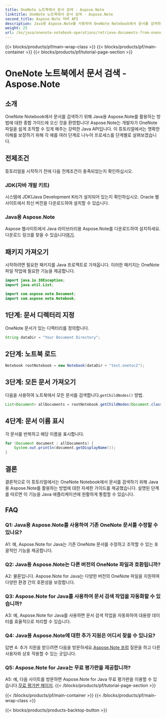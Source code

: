 ```yaml
---
title: OneNote 노트북에서 문서 검색 - Aspose.Note
linktitle: OneNote 노트북에서 문서 검색 - Aspose.Note
second_title: Aspose.Note 자바 API
description: Java용 Aspose.Note를 사용하여 OneNote Notebook에서 문서를 검색하는 방법을 알아보세요. 원활한 통합을 위한 단계별 가이드를 따르세요.
weight: 25
url: /ko/java/onenote-notebook-operations/retrieve-documents-from-onenote-notebook/
---
```


{{< blocks/products/pf/main-wrap-class >}}
{{< blocks/products/pf/main-container >}}
{{< blocks/products/pf/tutorial-page-section >}}

# OneNote 노트북에서 문서 검색 - Aspose.Note

## 소개

OneNote Notebook에서 문서를 검색하기 위해 Java용 Aspose.Note를 활용하는 방법에 대한 종합 가이드에 오신 것을 환영합니다! Aspose.Note는 개발자가 OneNote 파일을 쉽게 조작할 수 있게 해주는 강력한 Java API입니다. 이 튜토리얼에서는 명확한 이해를 보장하기 위해 각 예를 여러 단계로 나누어 프로세스를 단계별로 살펴보겠습니다.

## 전제조건

튜토리얼을 시작하기 전에 다음 전제조건이 충족되었는지 확인하십시오.

### JDK(자바 개발 키트)

시스템에 JDK(Java Development Kit)가 설치되어 있는지 확인하십시오. Oracle 웹사이트에서 최신 버전을 다운로드하여 설치할 수 있습니다.

### Java용 Aspose.Note

 Aspose 웹사이트에서 Java 라이브러리용 Aspose.Note를 다운로드하여 설치하세요. 다운로드 링크를 찾을 수 있습니다[여기](https://releases.aspose.com/note/java/).

## 패키지 가져오기

시작하려면 필요한 패키지를 Java 프로젝트로 가져옵니다. 이러한 패키지는 OneNote 파일 작업에 필요한 기능을 제공합니다.

```java
import java.io.IOException;
import java.util.List;

import com.aspose.note.Document;
import com.aspose.note.Notebook;
```

## 1단계: 문서 디렉터리 지정

OneNote 문서가 있는 디렉터리를 정의합니다.

```java
String dataDir = "Your Document Directory";
```

## 2단계: 노트북 로드

```java
Notebook rootNotebook = new Notebook(dataDir + "test.onetoc2");
```

## 3단계: 모든 문서 가져오기

 다음을 사용하여 노트북에서 모든 문서를 검색합니다.`getChildNodes()` 방법.

```java
List<Document> allDocuments = rootNotebook.getChildNodes(Document.class);
```

## 4단계: 문서 이름 표시

각 문서를 반복하고 해당 이름을 표시합니다.

```java
for (Document document : allDocuments) {
    System.out.println(document.getDisplayName());
}
```

## 결론

결론적으로 이 튜토리얼에서는 OneNote Notebook에서 문서를 검색하기 위해 Java용 Aspose.Note를 활용하는 방법에 대한 자세한 가이드를 제공했습니다. 설명된 단계를 따르면 이 기능을 Java 애플리케이션에 원활하게 통합할 수 있습니다.

## FAQ

### Q1: Java용 Aspose.Note를 사용하여 기존 OneNote 문서를 수정할 수 있나요?

A1: 예, Aspose.Note for Java는 기존 OneNote 문서를 수정하고 조작할 수 있는 포괄적인 기능을 제공합니다.

### Q2: Java용 Aspose.Note는 다른 버전의 OneNote 파일과 호환됩니까?

A2: 물론입니다. Aspose.Note for Java는 다양한 버전의 OneNote 파일을 지원하여 다양한 환경 간의 호환성을 보장합니다.

### Q3: Aspose.Note for Java를 사용하여 문서 검색 작업을 자동화할 수 있습니까?

A3: 예, Aspose.Note for Java를 사용하면 문서 검색 작업을 자동화하여 대용량 데이터를 효율적으로 처리할 수 있습니다.

### Q4: Java용 Aspose.Note에 대한 추가 지원은 어디서 찾을 수 있나요?

 답변 4: 추가 지원을 받으려면 다음을 방문하세요.[Aspose.Note 포럼](https://forum.aspose.com/c/note/28) 질문을 하고 다른 사용자와 상호 작용할 수 있는 곳입니다.

### Q5: Aspose.Note for Java는 무료 평가판을 제공합니까?

 A5: 예, 다음 사이트를 방문하면 Aspose.Note for Java 무료 평가판을 이용할 수 있습니다.[무료 평가판 페이지](https://releases.aspose.com/).
{{< /blocks/products/pf/tutorial-page-section >}}

{{< /blocks/products/pf/main-container >}}
{{< /blocks/products/pf/main-wrap-class >}}

{{< blocks/products/products-backtop-button >}}
